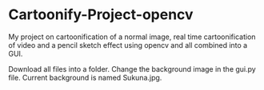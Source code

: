 # Cartoonify-Project-opencv
My project on cartoonification of a normal image, real time cartoonification of video and a pencil sketch effect using opencv and all combined into a GUI.

Download all files into a folder. Change the background image in the gui.py file. Current background is named Sukuna.jpg.


